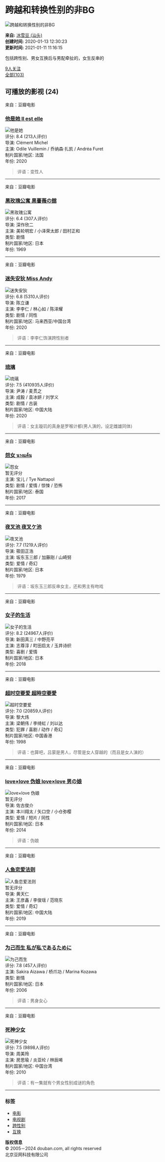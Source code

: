 # 跨越和转换性别的非BG

![跨越和转换性别的非BG](https://img9.doubanio.com/view/elanor_image/raw/public/MJV892V4.jpg)

**来自:** [冰雪豆 (汕头)](https://www.douban.com/people/66984298/)   
**创建时间:** 2020-01-13 12:30:23  
**更新时间:** 2021-01-11 11:16:15  

包括跨性别、男女互换后与男配牵扯的，女生反串的

[9人关注](https://www.douban.com/doulist/122490734/?type=followers#main)  
[全部(103)](https://www.douban.com/doulist/122490734/)

## 可播放的影视 (24)

来自：豆瓣电影

### [他是她 Il est elle](https://movie.douban.com/subject/35316033/)
![他是她](https://img3.doubanio.com/view/photo/s_ratio_poster/public/p2630023717.webp)  
评分: 8.4 (213人评价)  
导演: Clément Michel  
主演: Odile Vuillemin / 乔纳森·扎凯 / Andréa Furet  
制片国家/地区: 法国  
年份: 2020  
> 评语：变性人  

---

来自：豆瓣电影

### [黑玫瑰公寓 黒薔薇の舘](https://movie.douban.com/subject/1441092/)
![黑玫瑰公寓](https://img9.doubanio.com/view/photo/s_ratio_poster/public/p2538557254.webp)  
评分: 6.4 (307人评价)  
导演: 深作欣二  
主演: 美轮明宏 / 小泽荣太郎 / 田村正和  
类型: 剧情  
制片国家/地区: 日本  
年份: 1969  

---

来自：豆瓣电影

### [迷失安狄 Miss Andy](https://movie.douban.com/subject/30334960/)
![迷失安狄](https://img9.doubanio.com/view/photo/s_ratio_poster/public/p2585101276.webp)  
评分: 6.8 (5310人评价)  
导演: 陈立谦  
主演: 李李仁 / 林心如 / 陈泽耀  
类型: 剧情 / 同性  
制片国家/地区: 马来西亚/中国台湾  
年份: 2020  
> 评语：李李仁饰演跨性别者  

---

来自：豆瓣电影

### [琉璃](https://movie.douban.com/subject/30358061/)
![琉璃](https://img9.doubanio.com/view/photo/s_ratio_poster/public/p2576600103.webp)  
评分: 7.5 (410935人评价)  
导演: 尹涛 / 麦贯之  
主演: 成毅 / 袁冰妍 / 刘学义  
类型: 剧情 / 古装  
制片国家/地区: 中国大陆  
年份: 2020  
> 评语：女主璇玑的真身是罗喉计都(男人演的，设定雌雄同体)  

---

来自：豆瓣电影

### [怨女 นางแค้น](https://movie.douban.com/subject/30263701/)
![怨女](https://img9.doubanio.com/view/photo/s_ratio_poster/public/p2526957455.webp)  
暂无评分  
主演: 宝儿 / Tye Nattapol  
类型: 剧情 / 爱情 / 惊悚 / 恐怖  
制片国家/地区: 泰国  
年份: 2017  

---

来自：豆瓣电影

### [夜叉池 夜叉ケ池](https://movie.douban.com/subject/2211963/)
![夜叉池](https://img2.doubanio.com/view/photo/s_ratio_poster/public/p1206028011.webp)  
评分: 7.7 (1219人评价)  
导演: 筱田正浩  
主演: 坂东玉三郎 / 加藤刚 / 山崎努  
类型: 爱情 / 奇幻  
制片国家/地区: 日本  
年份: 1979  
> 评语：坂东玉三郎反串女主，还和男主有吻戏  

---

来自：豆瓣电影

### [女子的生活](https://movie.douban.com/subject/27192250/)
![女子的生活](https://img1.doubanio.com/view/photo/s_ratio_poster/public/p2507992198.webp)  
评分: 8.2 (24967人评价)  
导演: 新田真三 / 中野亮平  
主演: 志尊淳 / 町田启太 / 玉井诗织  
类型: 喜剧 / 爱情  
制片国家/地区: 日本  
年份: 2018  

---

来自：豆瓣电影

### [超时空要爱 超時空要愛](https://movie.douban.com/subject/1297148/)
![超时空要爱](https://img3.doubanio.com/view/photo/s_ratio_poster/public/p986340147.webp)  
评分: 7.0 (20859人评价)  
导演: 黎大炜  
主演: 梁朝伟 / 李绮虹 / 刘以达  
类型: 犯罪 / 喜剧 / 动作 / 奇幻  
制片国家/地区: 中国香港  
年份: 1998  
> 评语：也算吧，吕蒙是男人，尽管是女人穿越的（而且是女人演的）  

---

来自：豆瓣电影

### [love×love 伪娘 love×love 男の娘](https://movie.douban.com/subject/26668592/)
![love×love 伪娘](https://img1.doubanio.com/view/photo/s_ratio_poster/public/p2286250649.webp)  
暂无评分  
导演: 佐古俊介  
主演: 本川翔太 / 矢口空 / 小仓弥樱  
类型: 爱情 / 短片 / 同性  
制片国家/地区: 日本  
年份: 2014  
> 评语：伪娘  

---

来自：豆瓣电影

### [人鱼恋爱法则](https://movie.douban.com/subject/30215032/)
![人鱼恋爱法则](https://img9.doubanio.com/view/photo/s_ratio_poster/public/p2550460364.webp)  
暂无评分  
导演: 黄天仁  
主演: 王彦鑫 / 李俊瑶 / 范晓东  
类型: 爱情 / 奇幻  
制片国家/地区: 中国大陆  
年份: 2019  

---

来自：豆瓣电影

### [为己而生 私が私であるために](https://movie.douban.com/subject/2274900/)
![为己而生](https://img9.doubanio.com/view/photo/s_ratio_poster/public/p1839566364.webp)  
评分: 7.8 (457人评价)  
主演: Sakira Aizawa / 桥爪功 / Marina Kozawa  
类型: 剧情  
制片国家/地区: 日本  
年份: 2006  
> 评语：男身女心  

---

来自：豆瓣电影

### [死神少女](https://movie.douban.com/subject/4822843/)
![死神少女](https://img9.doubanio.com/view/photo/s_ratio_poster/public/p688218744.webp)  
评分: 7.5 (9898人评价)  
导演: 周美玲  
主演: 房思瑜 / 炎亚纶 / 林辰唏  
制片国家/地区: 中国台湾  
年份: 2010  
> 评语：有一集就有个男女性别成谜的角色  

---

### 标签
- [电影](https://www.douban.com/tag/电影/?focus=doulist) 
- [电视剧](https://www.douban.com/tag/电视剧/?focus=doulist) 
- [跨性别](https://www.douban.com/tag/跨性别/?focus=doulist) 
- [互换](https://www.douban.com/tag/互换/?focus=doulist)

**版权信息**  
© 2005－2024 douban.com, all rights reserved  
北京豆网科技有限公司
<!-- tcd_original_link https://m.douban.com/doulist/122490734/ -->
